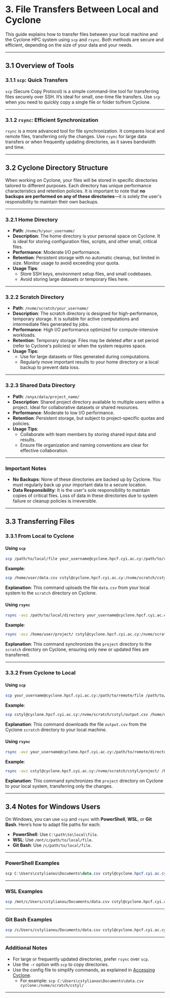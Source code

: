 <!--
 g03_Cyclone_File Transfer.md

 CaSToRC, The Cyprus Institute

 (c) 2024 The Cyprus Institute

 Contributing Authors:
 Christodoulos Stylianou (c.stylianou@cyi.ac.cy)
 
 Licensed under the Apache License, Version 2.0 (the "License");
 you may not use this file except in compliance with the License.
 You may obtain a copy of the License at
 
     https://www.apache.org/licenses/LICENSE-2.0
 
 Unless required by applicable law or agreed to in writing, software
 distributed under the License is distributed on an "AS IS" BASIS,
 WITHOUT WARRANTIES OR CONDITIONS OF ANY KIND, either express or implied.
 See the License for the specific language governing permissions and
 limitations under the License.
-->

# **3. File Transfers Between Local and Cyclone**

This guide explains how to transfer files between your local machine and the Cyclone HPC system using `scp` and `rsync`. Both methods are secure and efficient, depending on the size of your data and your needs.

---

## **3.1 Overview of Tools**

### **3.1.1 `scp`: Quick Transfers**
`scp` (Secure Copy Protocol) is a simple command-line tool for transferring files securely over SSH. It’s ideal for small, one-time file transfers. Use `scp` when you need to quickly copy a single file or folder to/from Cyclone.

---

### **3.1.2 `rsync`: Efficient Synchronization**
`rsync` is a more advanced tool for file synchronization. It compares local and remote files, transferring only the changes. Use `rsync` for large data transfers or when frequently updating directories, as it saves bandwidth and time.

---

## **3.2 Cyclone Directory Structure**

When working on Cyclone, your files will be stored in specific directories tailored to different purposes. Each directory has unique performance characteristics and retention policies. It is important to note that **no backups are performed on any of these directories**—it is solely the user's responsibility to maintain their own backups.

---

### **3.2.1 Home Directory**
- **Path**: `/nvme/h/your_username/`
- **Description**: The home directory is your personal space on Cyclone. It is ideal for storing configuration files, scripts, and other small, critical files.
- **Performance**: Moderate I/O performance.
- **Retention**: Persistent storage with no automatic cleanup, but limited in size. Monitor usage to avoid exceeding your quota.
- **Usage Tips**:
  - Store SSH keys, environment setup files, and small codebases.
  - Avoid storing large datasets or temporary files here.

---

### **3.2.2 Scratch Directory**

- **Path**: `/nvme/scratch/your_username/`
- **Description**: The scratch directory is designed for high-performance, temporary storage. It is suitable for active computations and intermediate files generated by jobs.
- **Performance**: High I/O performance optimized for compute-intensive workloads.
- **Retention**: Temporary storage. Files may be deleted after a set period (refer to Cyclone's policies) or when the system requires space.
- **Usage Tips**:
  - Use for large datasets or files generated during computations.
  - Regularly move important results to your home directory or a local backup to prevent data loss.

---

### **3.2.3 Shared Data Directory**

- **Path**: `/onyx/data/project_name/`
- **Description**: Shared project directory available to multiple users within a project. Ideal for collaborative datasets or shared resources.
- **Performance**: Moderate to low I/O performance.
- **Retention**: Persistent storage, but subject to project-specific quotas and policies.
- **Usage Tips**:
  - Collaborate with team members by storing shared input data and results.
  - Ensure file organization and naming conventions are clear for effective collaboration.

---

### **Important Notes**
- **No Backups**: None of these directories are backed up by Cyclone. You must regularly back up your important data to a secure location.
- **Data Responsibility**: It is the user's sole responsibility to maintain copies of critical files. Loss of data in these directories due to system failure or cleanup policies is irreversible.

--- 

## **3.3 Transferring Files**

### **3.3.1 From Local to Cyclone**

#### Using `scp`
```bash
scp /path/to/local/file your_username@cyclone.hpcf.cyi.ac.cy:/path/to/remote/destination/
```
**Example**:  
```bash
scp /home/user/data.csv cstyl@cyclone.hpcf.cyi.ac.cy:/nvme/scratch/cstyl/
```
**Explanation**: This command uploads the file `data.csv` from your local system to the `scratch` directory on Cyclone.

#### Using `rsync`
```bash
rsync -avz /path/to/local/directory your_username@cyclone.hpcf.cyi.ac.cy:/path/to/remote/destination/
```
**Example**:  
```bash
rsync -avz /home/user/project/ cstyl@cyclone.hpcf.cyi.ac.cy:/nvme/scratch/cstyl/project/
```
**Explanation**: This command synchronizes the `project` directory to the `scratch` directory on Cyclone, ensuring only new or updated files are transferred.

---

### **3.3.2 From Cyclone to Local**

#### Using `scp`
```bash
scp your_username@cyclone.hpcf.cyi.ac.cy:/path/to/remote/file /path/to/local/destination/
```
**Example**:  
```bash
scp cstyl@cyclone.hpcf.cyi.ac.cy:/nvme/scratch/cstyl/output.csv /home/user/
```
**Explanation**: This command downloads the file `output.csv` from the Cyclone `scratch` directory to your local machine.

#### Using `rsync`
```bash
rsync -avz your_username@cyclone.hpcf.cyi.ac.cy:/path/to/remote/directory /path/to/local/destination/
```
**Example**:  
```bash
rsync -avz cstyl@cyclone.hpcf.cyi.ac.cy:/nvme/scratch/cstyl/project/ /home/user/project/
```
**Explanation**: This command synchronizes the `project` directory on Cyclone to your local system, transferring only the changes.

---

## **3.4 Notes for Windows Users**

On Windows, you can use `scp` and `rsync` with **PowerShell**, **WSL**, or **Git Bash**. Here’s how to adapt file paths for each:

- **PowerShell**: Use `C:\path\to\local\file`.
- **WSL**: Use `/mnt/c/path/to/local/file`.
- **Git Bash**: Use `/c/path/to/local/file`.

---

### **PowerShell Examples**
```powershell
scp C:\Users\cstylianou\Documents\data.csv cstyl@cyclone.hpcf.cyi.ac.cy:/nvme/scratch/cstyl/
```

---

### **WSL Examples**
```bash
scp /mnt/c/Users/cstylianou/Documents/data.csv cstyl@cyclone.hpcf.cyi.ac.cy:/nvme/scratch/cstyl/
```

---

### **Git Bash Examples**
```bash
scp /c/Users/cstylianou/Documents/data.csv cstyl@cyclone.hpcf.cyi.ac.cy:/nvme/scratch/cstyl/
```

---

### **Additional Notes**
- For large or frequently updated directories, prefer `rsync` over `scp`.
- Use the `-r` option with `scp` to copy directories.
- Use the config file to simplify commands, as explained in [Accessing Cyclone](g02_Cyclone_Accessing.md).
  - For example: `scp C:\Users\cstylianou\Documents\data.csv cyclone:/nvme/scratch/cstyl/`

---

